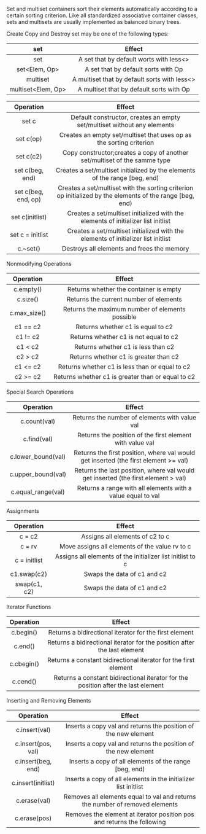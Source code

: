 Set and multiset containers sort their elements automatically according to a certain sorting criterion.
Like all standardized associative container classes, sets and multisets are usually implemented as
balanced binary trees.

Create Copy and Destroy
set may be one of the following types:

| set               | Effect |
| :----------------:| :-----:|
| set<Elem>           | A set that by default worts with less<> |
| set<Elem, Op>       | A set that by default sorts with Op |
| multiset<Elem>      | A multiset that by default sorts with less<> |
| multiset<Elem, Op>  | A multiset that by default sorts with Op |

| Operation | Effect|
| :-------: | :----:|
| set c     | Default constructor, creates an empty set/multiset without any elements |
| set c(op) | Creates an empty set/multiset that uses op as the sorting criterion     |
| set c(c2) | Copy constructor;creates a copy of another set/multiset of the samme type |
| set c(beg, end)     | Creates a set/multiset initialized by the elements of the range [beg, end) |
| set c(beg, end, op) | Creates a set/multiset with the sorting criterion op initialized by the elements of the range [beg, end) |
| set c(initlist)     | Creates a set/multiset initialized with the elements of initializer list initlist |
| set c = initlist    | Creates a set/multiset initialized with the elements of initializer list initlist |
| c.~set()            | Destroys all elements and frees the memory |

Nonmodifying Operations

| Operation | Effect |
| :-------: | :----: |
| c.empty() | Returns whether the container is empty |
| c.size()  | Returns the current number of elements |
| c.max_size() | Returns the maximum number of elements possible |
| c1 == c2     | Returns whether c1 is equal to c2 |
| c1 != c2     | Returns whether c1 is not equal to c2 |
| c1 < c2      | Returns whether c1 is less than c2 |
| c2 > c2      | Returns whether c1 is greater than c2 |
| c1 <= c2     | Returns whether c1 is less than or equal to c2 |
| c2 >= c2     | Returns whether c1 is greater than or equal to c2 |

Special Search Operations

| Operation | Effect |
| :-------: | :----: |
| c.count(val) | Returns the number of elements with value val |
| c.find(val)  | Returns the position of the first element with value val |
| c.lower_bound(val) | Returns the first position, where val would get inserted (the first element >= val)|
| c.upper_bound(val) | Returns the last position, where val would get inserted  (the first element > val) |
| c.equal_range(val) | Returns a range with all elements with a value equal to val |

Assignments

| Operation | Effect |
| :-------: | :----: |
| c = c2 | Assigns all elements of c2 to c |
| c = rv | Move assigns all elements of the value rv to c |
| c = initlist | Assigns all elements of the initializer list initlist to c|
| c1.swap(c2)  | Swaps the data of c1 and c2 |
| swap(c1, c2) | Swaps the data of c1 and c2 |

Iterator Functions

| Operation | Effect |
| :-------: | :----: |
| c.begin() | Returns a bidirectional iterator for the first element |
| c.end()   | Returns a bidirectional iterator for the position after the last element |
| c.cbegin()| Returns a constant bidirectional iterator for the first element |
| c.cend()  | Returns a constant bidirectional iterator for the position after the last element |

Inserting and Removing Elements

| Operation | Effect |
| :-------: | :----: |
| c.insert(val) | Inserts a copy val and returns the position of the new element |
| c.insert(pos, val) | Inserts a copy val and returns the position of the new element |
| c.insert(beg, end) | Inserts a copy of all elements of the range [beg, end) |
| c.insert(initlist) | Inserts a copy of all elements in the initializer list initlist |
| c.erase(val)       | Removes all elements equal to val and returns the number of removed elements |
| c.erase(pos)       | Removes the element at iterator position pos and returns the following |

